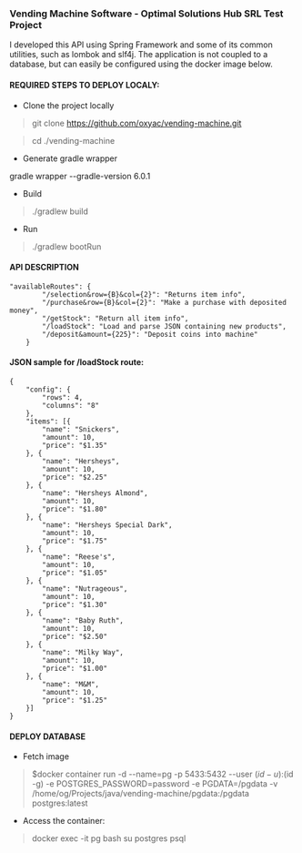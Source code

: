 ### Vending Machine Software - Optimal Solutions Hub SRL Test Project

I developed this API using Spring Framework and some of its common utilities, such as lombok and slf4j.
The application is not coupled to a database, but can easily be configured using the docker image below.


#### REQUIRED STEPS TO DEPLOY LOCALY:



- Clone the project locally 

> git clone https://github.com/oxyac/vending-machine.git

> cd ./vending-machine

- Generate gradle wrapper

gradle wrapper --gradle-version 6.0.1

- Build

> ./gradlew build

- Run 

> ./gradlew bootRun 


#### API DESCRIPTION
```
"availableRoutes": {
        "/selection&row={B}&col={2}": "Returns item info",
        "/purchase&row={B}&col={2}": "Make a purchase with deposited money",
        "/getStock": "Return all item info",
        "/loadStock": "Load and parse JSON containing new products",
        "/deposit&amount={225}": "Deposit coins into machine"
    }
```
    
#### JSON sample for /loadStock route:


```
{
	"config": {
		"rows": 4,
		"columns": "8"
	},
	"items": [{
		"name": "Snickers",
		"amount": 10,
		"price": "$1.35"
	}, {
		"name": "Hersheys",
		"amount": 10,
		"price": "$2.25"
	}, {
		"name": "Hersheys Almond",
		"amount": 10,
		"price": "$1.80"
	}, {
		"name": "Hersheys Special Dark",
		"amount": 10,
		"price": "$1.75"
	}, {
		"name": "Reese's",
		"amount": 10,
		"price": "$1.05"
	}, {
		"name": "Nutrageous",
		"amount": 10,
		"price": "$1.30"
	}, {
		"name": "Baby Ruth",
		"amount": 10,
		"price": "$2.50"
	}, {
		"name": "Milky Way",
		"amount": 10,
		"price": "$1.00"
	}, {
		"name": "M&M",
		"amount": 10,
		"price": "$1.25"
	}]
}
```

#### DEPLOY DATABASE

- Fetch image

> $docker container run -d --name=pg -p 5433:5432 --user $(id -u):$(id -g) -e POSTGRES_PASSWORD=password -e PGDATA=/pgdata -v /home/og/Projects/java/vending-machine/pgdata:/pgdata postgres:latest

- Access the container:

> docker exec -it pg bash
> su postgres
> psql


